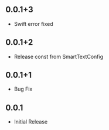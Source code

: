 ## 0.0.1+3

* Swift error fixed

## 0.0.1+2

* Release const from SmartTextConfig

## 0.0.1+1

* Bug Fix

## 0.0.1

* Initial Release